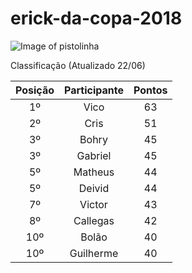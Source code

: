 # erick-da-copa-2018

![Image of pistolinha](https://mhmcdn.ynvolve.net/?w=750&h=450&quality=100&clipping=landscape&url=//manualdohomemmoderno.com.br/files/2018/06/canarinho-pistola-2.jpg&hash=7f6edc49001a3e9253b2fadda408e1719063b87e87407c32ed88525aca2c8318)

Classificação (Atualizado 22/06)

| Posição | Participante | Pontos | 
| :----: | :----: | :----: | 
| 1º | Vico | 63 |
| 2º | Cris | 51 |
| 3º | Bohry | 45 |
| 3º | Gabriel | 45 |
| 5º | Matheus | 44 |
| 5º | Deivid | 44 |
| 7º | Victor | 43 |
| 8º | Callegas | 42 |
| 10º | Bolão | 40 |
| 10º | Guilherme | 40 |







